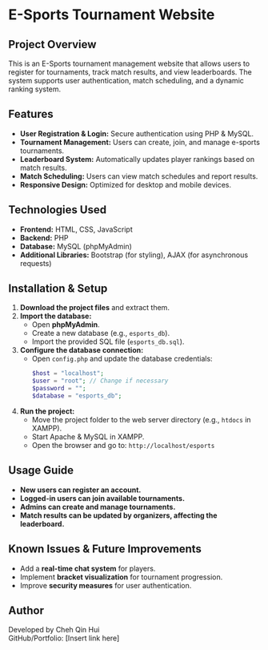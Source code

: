 # E-Sports Tournament Website

## Project Overview
This is an E-Sports tournament management website that allows users to register for tournaments, track match results, and view leaderboards. The system supports user authentication, match scheduling, and a dynamic ranking system.

## Features
- **User Registration & Login:** Secure authentication using PHP & MySQL.
- **Tournament Management:** Users can create, join, and manage e-sports tournaments.
- **Leaderboard System:** Automatically updates player rankings based on match results.
- **Match Scheduling:** Users can view match schedules and report results.
- **Responsive Design:** Optimized for desktop and mobile devices.

## Technologies Used
- **Frontend:** HTML, CSS, JavaScript
- **Backend:** PHP
- **Database:** MySQL (phpMyAdmin)
- **Additional Libraries:** Bootstrap (for styling), AJAX (for asynchronous requests)

## Installation & Setup
1. **Download the project files** and extract them.
2. **Import the database:**
   - Open **phpMyAdmin**.
   - Create a new database (e.g., `esports_db`).
   - Import the provided SQL file (`esports_db.sql`).
3. **Configure the database connection:**
   - Open `config.php` and update the database credentials:
     ```php
     $host = "localhost";
     $user = "root"; // Change if necessary
     $password = "";
     $database = "esports_db";
     ```
4. **Run the project:**
   - Move the project folder to the web server directory (e.g., `htdocs` in XAMPP).
   - Start Apache & MySQL in XAMPP.
   - Open the browser and go to: `http://localhost/esports`

## Usage Guide
- **New users can register an account.**
- **Logged-in users can join available tournaments.**
- **Admins can create and manage tournaments.**
- **Match results can be updated by organizers, affecting the leaderboard.**

## Known Issues & Future Improvements
- Add a **real-time chat system** for players.
- Implement **bracket visualization** for tournament progression.
- Improve **security measures** for user authentication.

## Author
Developed by Cheh Qin Hui  
GitHub/Portfolio: [Insert link here]

